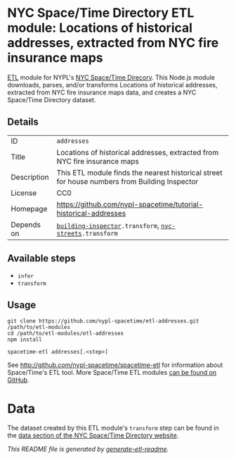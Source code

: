 # NYC Space/Time Directory ETL module: Locations of historical addresses, extracted from NYC fire insurance maps

[ETL](https://en.wikipedia.org/wiki/Extract,_transform,_load) module for NYPL's [NYC Space/Time Direcory](http://spacetime.nypl.org/). This Node.js module downloads, parses, and/or transforms Locations of historical addresses, extracted from NYC fire insurance maps data, and creates a NYC Space/Time Directory dataset.

## Details

<table>
<tbody>

<tr>
<td>ID</td>
<td><code>addresses</code></td>
</tr>

<tr>
<td>Title</td>
<td>Locations of historical addresses, extracted from NYC fire insurance maps</td>
</tr>

<tr>
<td>Description</td>
<td>This ETL module finds the nearest historical street for house numbers from Building Inspector</td>
</tr>

<tr>
<td>License</td>
<td>CC0</td>
</tr>

<tr>
<td>Homepage</td>
<td><a href="https://github.com/nypl-spacetime/tutorial-historical-addresses">https://github.com/nypl-spacetime/tutorial-historical-addresses</a></td>
</tr>

<tr>
<td>Depends on</td>
<td><code><a href="https://github.com/nypl-spacetime/etl-building-inspector">building-inspector</a>.transform</code>, <code><a href="https://github.com/nypl-spacetime/etl-nyc-streets">nyc-streets</a>.transform</code></td>
</tr>
</tbody>
</table>

## Available steps

  - `infer`
  - `transform`

## Usage

```
git clone https://github.com/nypl-spacetime/etl-addresses.git /path/to/etl-modules
cd /path/to/etl-modules/etl-addresses
npm install

spacetime-etl addresses[.<step>]
```

See http://github.com/nypl-spacetime/spacetime-etl for information about Space/Time's ETL tool. More Space/Time ETL modules [can be found on GitHub](https://github.com/search?utf8=%E2%9C%93&q=org%3Anypl-spacetime+etl-&type=Repositories&ref=advsearch&l=&l=).

# Data

The dataset created by this ETL module's `transform` step can be found in the [data section of the NYC Space/Time Directory website](http://spacetime.nypl.org/#data-addresses).

_This README file is generated by [generate-etl-readme](https://github.com/nypl-spacetime/generate-etl-readme)._
